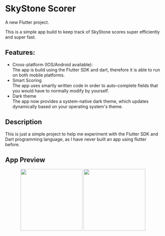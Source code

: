 # SkyStone Scorer

A new Flutter project.

This is a simple app build to keep track of SkyStone scores super efficiently and super fast.

## Features:

- Cross-platform (IOS/Android available):<br>
  The app is build using the Flutter SDK and dart, therefore it is able to run on both mobile platforms.
- Smart Scoring <br>
  The app uses smartly written code in order to auto-complete fields that you would have to normally modify by yourself.
- Dark theme <br>
  The app now provides a system-native dark theme, which updates dynamically based on your operating system's theme.
  
## Description

This is just a simple project to help me experiment with the Flutter SDK and Dart programming language, as I have never built an app using flutter before.

## App Preview

<p align="center">
   <image src="https://media.giphy.com/media/QTyYcQcNHPhwr1pvFz/giphy.gif" width="200">
   <image src="https://media.giphy.com/media/TdQYY4QXtuFhGycWif/giphy.gif" width="200">
</p>
